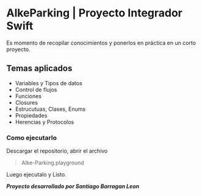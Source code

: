 # AlkeParking | Proyecto Integrador Swift

Es momento de recopilar conocimientos y ponerlos en práctica en un corto proyecto.

## Temas aplicados 

- Variables y Tipos de datos
- Control de flujos
- Funciones 
- Closures
- Estrucutuas, Clases, Enums
- Propiedades
- Herencias y Protocolos

### Como ejecutarlo

Descargar el repositorio, abrir el archivo 
> Alke-Parking.playground

Luego ejecutalo y Listo. 

***Proyecto desarrollado por Santiago Barragan Leon***
